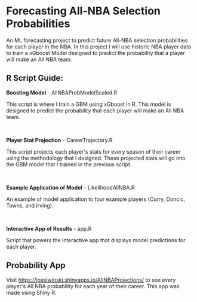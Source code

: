 # Forecasting All-NBA Selection Probabilities

An ML forecasting project to predict future All-NBA selection probabilities for each player in the NBA. In this project I will use historic NBA player data to train a xGboost Model designed to predict the probability that a player will make an All NBA team. 


## R Script Guide:

**Boosting Model** - AllNBAProbModelScaled.R

This script is where I train a GBM using xGboost in R. This model is designed to predict the probability that each player will make an All NBA team.

<br/>

**Player Stat Projection** - CareerTrajectory.R

This script projects each player's stats for every season of their career using the methodology that I designed. These projected stats will go into the GBM model that I trained in the previous script. 

<br/>

**Example Application of Model** - LikelihoodAllNBA.R

An example of model application to four example players (Curry, Doncic, Towns, and Irving).

<br/>

**Interactive App of Results** - app.R

Script that powers the interactive app that displays model predictions for each player.

## Probability App 

Visit https://joesiwinski.shinyapps.io/AllNBAProjections/ to see every player's All NBA probability for each year of their career. This app was made using Shiny R.

